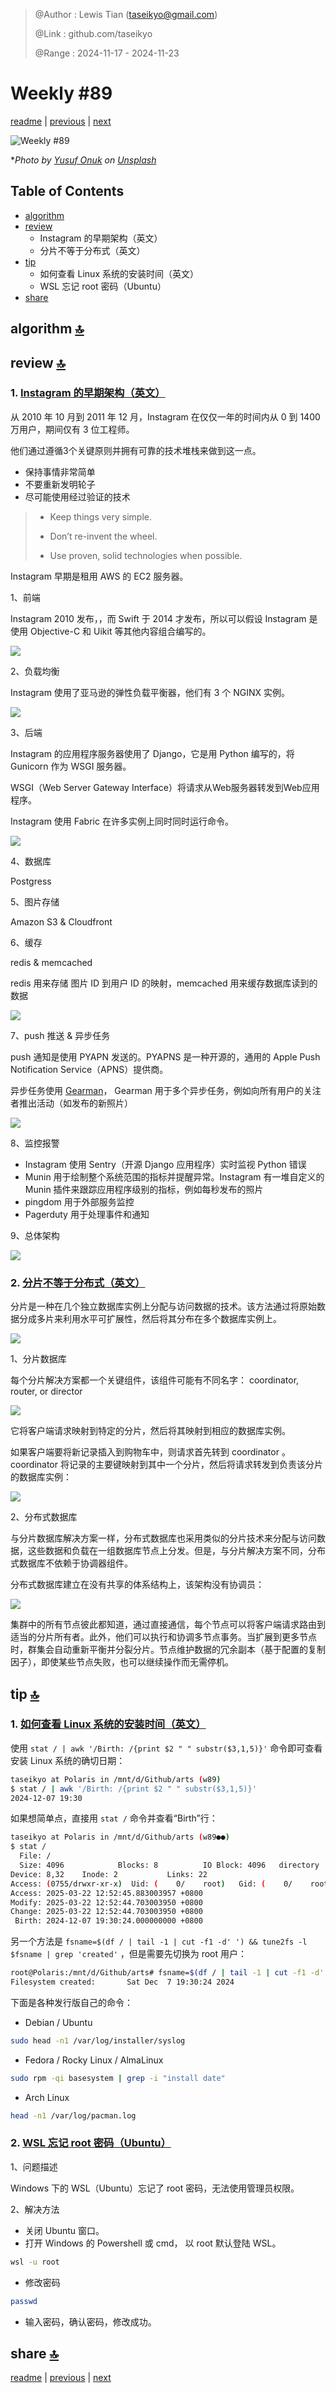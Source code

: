 > @Author  : Lewis Tian (taseikyo@gmail.com)
>
> @Link    : github.com/taseikyo
>
> @Range   : 2024-11-17 - 2024-11-23

# Weekly #89

[readme](../README.md) | [previous](202411W2.md) | [next](202411W4.md)

![](../images/2024/11/yusuf-onuk-d94ltt7Zesk-unsplash.jpg "Weekly #89")

\**Photo by [Yusuf Onuk](https://unsplash.com/@onkysf) on [Unsplash](https://unsplash.com/photos/persons-hand-on-blue-ocean-water-during-daytime-d94ltt7Zesk)*

## Table of Contents

- [algorithm](#algorithm-)
- [review](#review-)
	- Instagram 的早期架构（英文）
	- 分片不等于分布式（英文）
- [tip](#tip-)
	- 如何查看 Linux 系统的安装时间（英文）
	- WSL 忘记 root 密码（Ubuntu）
- [share](#share-)

## algorithm [🔝](#weekly-89)

## review [🔝](#weekly-89)

### 1. [Instagram 的早期架构（英文）](https://read.engineerscodex.com/p/how-instagram-scaled-to-14-million)

从 2010 年 10 月到 2011 年 12 月，Instagram 在仅仅一年的时间内从 0 到 1400 万用户，期间仅有 3 位工程师。

他们通过遵循3个关键原则并拥有可靠的技术堆栈来做到这一点。

- 保持事情非常简单
- 不要重新发明轮子
- 尽可能使用经过验证的技术

> - Keep things very simple.
>
> - Don’t re-invent the wheel.
>
> - Use proven, solid technologies when possible.

Instagram 早期是租用 AWS 的 EC2 服务器。

1、前端

Instagram 2010 发布，，而 Swift 于 2014 才发布，所以可以假设 Instagram 是使用 Objective-C 和 Uikit 等其他内容组合编写的。

![](../images/2024/11/b1f72ce0-1963-4176-a493-517a1788a277_374x395.png)

2、负载均衡

Instagram 使用了亚马逊的弹性负载平衡器，他们有 3 个 NGINX 实例。

![](../images/2024/11/c2e2b88d-751d-4c2c-b87e-95cd90aef20e_642x395.png)

3、后端

Instagram 的应用程序服务器使用了 Django，它是用 Python 编写的，将 Gunicorn 作为 WSGI 服务器。

WSGI（Web Server Gateway Interface）将请求从Web服务器转发到Web应用程序。

Instagram 使用 Fabric 在许多实例上同时同时运行命令。

![](../images/2024/11/d644ba96-4f13-4fe2-8e9f-e01cdec85171_1005x395.png)

4、数据库

Postgress

5、图片存储

Amazon S3 & Cloudfront

6、缓存

redis & memcached

redis 用来存储 图片 ID 到用户 ID 的映射，memcached 用来缓存数据库读到的数据

![](../images/2024/11/96c6476f-b900-4591-a672-295048bda0a4_1466x597.png)

7、push 推送 & 异步任务

push 通知是使用 PYAPN 发送的。PYAPNS 是一种开源的，通用的 Apple Push Notification Service（APNS）提供商。

异步任务使用 [Gearman](https://gearman.org/)， Gearman 用于多个异步任务，例如向所有用户的关注者推出活动（如发布的新照片）

![](../images/2024/11/b586cf1d-c74f-4166-abe3-c143c54c4151_682x678.png)

8、监控报警

- Instagram 使用 Sentry（开源 Django 应用程序）实时监视 Python 错误
- Munin 用于绘制整个系统范围的指标并提醒异常。Instagram 有一堆自定义的 Munin 插件来跟踪应用程序级别的指标，例如每秒发布的照片
- pingdom 用于外部服务监控
- Pagerduty 用于处理事件和通知

9、总体架构

![](../images/2024/11/a279781f-8c76-4e67-8a63-6b9930d1a48c_1984x937.png)

### 2. [分片不等于分布式（英文）](https://medium.com/@magda7817/sharded-does-not-imply-distributed-572fdafc4040)

分片是一种在几个独立数据库实例上分配与访问数据的技术。该方法通过将原始数据分成多片来利用水平可扩展性，然后将其分布在多个数据库实例上。

![](../images/2024/11/1_yg3PV8O2RO4YegyiYeiItA.jpg)

1、分片数据库

每个分片解决方案都一个关键组件，该组件可能有不同名字： coordinator, router, or director

![](../images/2024/11/1_kp39_8mQ0E9bIO0Lw3PGFw.jpg)

它将客户端请求映射到特定的分片，然后将其映射到相应的数据库实例。

如果客户端要将新记录插入到购物车中，则请求首先转到 coordinator 。 coordinator 将记录的主要键映射到其中一个分片，然后将请求转发到负责该分片的数据库实例：

![](../images/2024/11/1_YNUB6y8WJnp0CCVAXSjQ0g.jpg)

2、分布式数据库

与分片数据库解决方案一样，分布式数据库也采用类似的分片技术来分配与访问数据，这些数据和负载在一组数据库节点上分发。但是，与分片解决方案不同，分布式数据库不依赖于协调器组件。

分布式数据库建立在没有共享的体系结构上，该架构没有协调员：

![](../images/2024/11/1_deOgcXccWs9lKUSgLPNOww.jpg)

集群中的所有节点彼此都知道，通过直接通信，每个节点可以将客户端请求路由到适当的分片所有者。此外，他们可以执行和协调多节点事务。当扩展到更多节点时，群集会自动重新平衡并分裂分片。节点维护数据的冗余副本（基于配置的复制因子），即使某些节点失败，也可以继续操作而无需停机。

## tip [🔝](#weekly-89)

### 1. [如何查看 Linux 系统的安装时间（英文）](https://linuxiac.com/how-to-find-linux-os-installation-date)

使用 `stat / | awk '/Birth: /{print $2 " " substr($3,1,5)}'` 命令即可查看安装 Linux 系统的确切日期：

```bash
taseikyo at Polaris in /mnt/d/Github/arts (w89)
$ stat / | awk '/Birth: /{print $2 " " substr($3,1,5)}'
2024-12-07 19:30
```

如果想简单点，直接用 `stat /` 命令并查看“Birth”行：

```bash
taseikyo at Polaris in /mnt/d/Github/arts (w89●●)
$ stat /
  File: /
  Size: 4096            Blocks: 8          IO Block: 4096   directory
Device: 8,32    Inode: 2           Links: 22
Access: (0755/drwxr-xr-x)  Uid: (    0/    root)   Gid: (    0/    root)
Access: 2025-03-22 12:52:45.883003957 +0800
Modify: 2025-03-22 12:52:44.703003950 +0800
Change: 2025-03-22 12:52:44.703003950 +0800
 Birth: 2024-12-07 19:30:24.000000000 +0800
```

另一个方法是 `fsname=$(df / | tail -1 | cut -f1 -d' ') && tune2fs -l $fsname | grep 'created'` ，但是需要先切换为 root 用户：

```bash
root@Polaris:/mnt/d/Github/arts# fsname=$(df / | tail -1 | cut -f1 -d' ') && tune2fs -l $fsname | grep 'created'
Filesystem created:       Sat Dec  7 19:30:24 2024
```

下面是各种发行版自己的命令：

- Debian / Ubuntu

```bash
sudo head -n1 /var/log/installer/syslog
```

- Fedora / Rocky Linux / AlmaLinux

```bash
sudo rpm -qi basesystem | grep -i "install date"
```

- Arch Linux

```bash
head -n1 /var/log/pacman.log
```

### 2. [WSL 忘记 root 密码（Ubuntu）](https://blog.csdn.net/weixin_45100742/article/details/140101405)

1、问题描述

Windows 下的 WSL（Ubuntu）忘记了 root 密码，无法使用管理员权限。

2、解决方法

- 关闭 Ubuntu 窗口。
- 打开 Windows 的 Powershell 或 cmd， 以 root 默认登陆 WSL。

```bash
wsl -u root
```

- 修改密码

```bash
passwd
```

- 输入密码，确认密码，修改成功。

## share [🔝](#weekly-89)

[readme](../README.md) | [previous](202411W2.md) | [next](202411W4.md)
